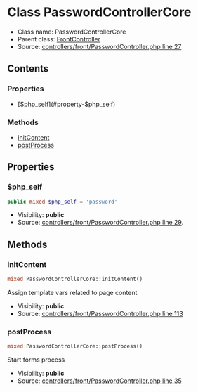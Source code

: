 Class PasswordControllerCore
=====================





* Class name: PasswordControllerCore
* Parent class: [FrontController](class.FrontControllerCore.md)
* Source: [controllers/front/PasswordController.php line 27](https://github.com/PrestaShop/PrestaShop/blob/1.6.0.2/controllers/front/PasswordController.php#L27)


Contents
--------


### Properties

* [$php_self](#property-$php_self)

### Methods

* [initContent](#method-initContent)
* [postProcess](#method-postProcess)




Properties
----------


### <a name="property-$php_self"></a>$php_self

```php
public mixed $php_self = 'password'
```





* Visibility: **public**
* Source: [controllers/front/PasswordController.php line 29](https://github.com/PrestaShop/PrestaShop/blob/1.6.0.2/controllers/front/PasswordController.php#L29).


Methods
-------


### <a name="method-initContent"></a>initContent

```php
mixed PasswordControllerCore::initContent()
```

Assign template vars related to page content



* Visibility: **public**
* Source: [controllers/front/PasswordController.php line 113](https://github.com/PrestaShop/PrestaShop/blob/1.6.0.2/controllers/front/PasswordController.php#L113)




### <a name="method-postProcess"></a>postProcess

```php
mixed PasswordControllerCore::postProcess()
```

Start forms process



* Visibility: **public**
* Source: [controllers/front/PasswordController.php line 35](https://github.com/PrestaShop/PrestaShop/blob/1.6.0.2/controllers/front/PasswordController.php#L35)



